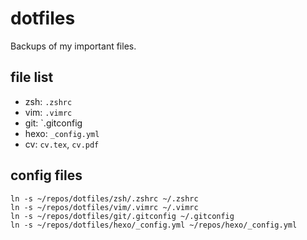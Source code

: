 dotfiles
========

Backups of my important files.

file list
--------
- zsh: `.zshrc`
- vim: `.vimrc`
- git: `.gitconfig
- hexo: `_config.yml`
- cv: `cv.tex`, `cv.pdf`

config files
--------
```shell
ln -s ~/repos/dotfiles/zsh/.zshrc ~/.zshrc
ln -s ~/repos/dotfiles/vim/.vimrc ~/.vimrc
ln -s ~/repos/dotfiles/git/.gitconfig ~/.gitconfig
ln -s ~/repos/dotfiles/hexo/_config.yml ~/repos/hexo/_config.yml
```
